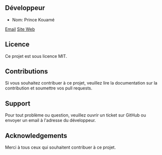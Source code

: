 

## Développeur

- Nom: Prince Kouamé

[Email](hello@princekouame.com)
[Site Web](https://www.princekouame.com)

## Licence

Ce projet est sous licence MIT. 

## Contributions

Si vous souhaitez contribuer à ce projet, veuillez lire la documentation sur la contribution et soumettre vos pull requests.

## Support

Pour tout problème ou question, veuillez ouvrir un ticket sur GitHub ou envoyer un email à l'adresse du développeur.

## Acknowledgements

Merci à tous ceux qui souhaitent contribuer à ce projet.





